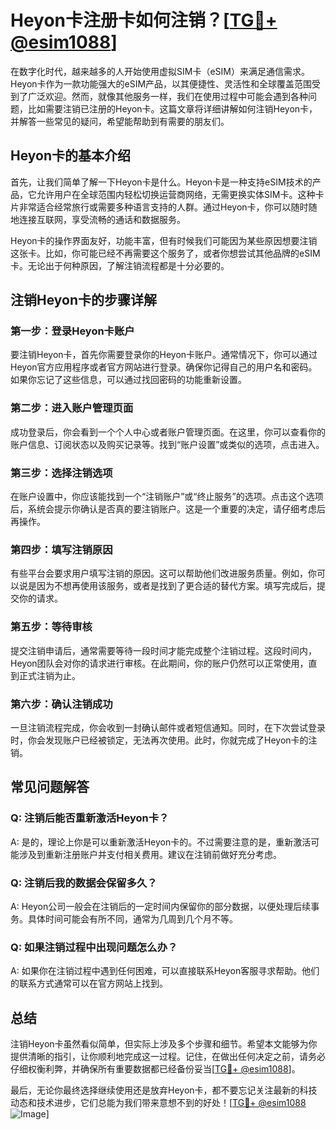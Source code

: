 # Heyon卡注册卡如何注销？[[TG💪+ @esim1088](https://t.me/s/esim1088)]

在数字化时代，越来越多的人开始使用虚拟SIM卡（eSIM）来满足通信需求。Heyon卡作为一款功能强大的eSIM产品，以其便捷性、灵活性和全球覆盖范围受到了广泛欢迎。然而，就像其他服务一样，我们在使用过程中可能会遇到各种问题，比如需要注销已注册的Heyon卡。这篇文章将详细讲解如何注销Heyon卡，并解答一些常见的疑问，希望能帮助到有需要的朋友们。

## Heyon卡的基本介绍

首先，让我们简单了解一下Heyon卡是什么。Heyon卡是一种支持eSIM技术的产品，它允许用户在全球范围内轻松切换运营商网络，无需更换实体SIM卡。这种卡片非常适合经常旅行或需要多种语言支持的人群。通过Heyon卡，你可以随时随地连接互联网，享受流畅的通话和数据服务。

Heyon卡的操作界面友好，功能丰富，但有时候我们可能因为某些原因想要注销这张卡。比如，你可能已经不再需要这个服务了，或者你想尝试其他品牌的eSIM卡。无论出于何种原因，了解注销流程都是十分必要的。

## 注销Heyon卡的步骤详解

### 第一步：登录Heyon卡账户

要注销Heyon卡，首先你需要登录你的Heyon卡账户。通常情况下，你可以通过Heyon官方应用程序或者官方网站进行登录。确保你记得自己的用户名和密码。如果你忘记了这些信息，可以通过找回密码的功能重新设置。

### 第二步：进入账户管理页面

成功登录后，你会看到一个个人中心或者账户管理页面。在这里，你可以查看你的账户信息、订阅状态以及购买记录等。找到“账户设置”或类似的选项，点击进入。

### 第三步：选择注销选项

在账户设置中，你应该能找到一个“注销账户”或“终止服务”的选项。点击这个选项后，系统会提示你确认是否真的要注销账户。这是一个重要的决定，请仔细考虑后再操作。

### 第四步：填写注销原因

有些平台会要求用户填写注销的原因。这可以帮助他们改进服务质量。例如，你可以说是因为不想再使用该服务，或者是找到了更合适的替代方案。填写完成后，提交你的请求。

### 第五步：等待审核

提交注销申请后，通常需要等待一段时间才能完成整个注销过程。这段时间内，Heyon团队会对你的请求进行审核。在此期间，你的账户仍然可以正常使用，直到正式注销为止。

### 第六步：确认注销成功

一旦注销流程完成，你会收到一封确认邮件或者短信通知。同时，在下次尝试登录时，你会发现账户已经被锁定，无法再次使用。此时，你就完成了Heyon卡的注销。

## 常见问题解答

### Q: 注销后能否重新激活Heyon卡？

A: 是的，理论上你是可以重新激活Heyon卡的。不过需要注意的是，重新激活可能涉及到重新注册账户并支付相关费用。建议在注销前做好充分考虑。

### Q: 注销后我的数据会保留多久？

A: Heyon公司一般会在注销后的一定时间内保留你的部分数据，以便处理后续事务。具体时间可能会有所不同，通常为几周到几个月不等。

### Q: 如果注销过程中出现问题怎么办？

A: 如果你在注销过程中遇到任何困难，可以直接联系Heyon客服寻求帮助。他们的联系方式通常可以在官方网站上找到。

## 总结

注销Heyon卡虽然看似简单，但实际上涉及多个步骤和细节。希望本文能够为你提供清晰的指引，让你顺利地完成这一过程。记住，在做出任何决定之前，请务必仔细权衡利弊，并确保所有重要数据都已经备份妥当[[TG💪+ @esim1088](https://t.me/s/esim1088)]。

最后，无论你最终选择继续使用还是放弃Heyon卡，都不要忘记关注最新的科技动态和技术进步，它们总能为我们带来意想不到的好处！[[TG💪+ @esim1088](https://t.me/s/esim1088) ![Image](https://i.postimg.cc/4NQfJmqS/Snipaste-2025-05-13-00-14-12.png)]